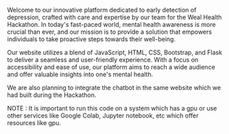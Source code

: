 Welcome to our innovative platform dedicated to early detection of depression, crafted with care and expertise by our team for the Weal Health Hackathon. In today's fast-paced world, mental health awareness is more crucial than ever, and our mission is to provide a solution that empowers individuals to take proactive steps towards their well-being.

Our website utilizes a blend of JavaScript, HTML, CSS, Bootstrap, and Flask to deliver a seamless and user-friendly experience. With a focus on accessibility and ease of use, our platform aims to reach a wide audience and offer valuable insights into one's mental health.

We are also planning to integrate the chatbot in the same website which we had built during the Hackathon. 

NOTE : It is important to run this code on a system which has a gpu or use other services like Google Colab, Jupyter notebook, etc which offer resources like gpu.
